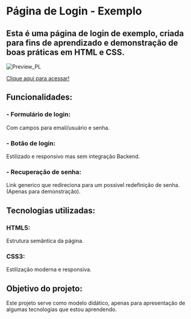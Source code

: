 <h1>Página de Login - Exemplo</h1>

<h2>Esta é uma página de login de exemplo, criada para fins de aprendizado e demonstração de boas práticas em HTML e CSS.</h2>

![Preview_PL](https://github.com/user-attachments/assets/a397ad59-75e1-4478-bf1a-81eba15419df)

[Clique aqui para acessar!](https://iLeonardo-Lima.github.io/Exemplo_Pagina_Login/)

<h2>Funcionalidades:</h2>

<h3>- Formulário de login: </h3>Com campos para email/usuário e senha.
<h3>- Botão de login: </h3>Estilizado e responsivo mas sem integração Backend.
<h3>- Recuperação de senha: </h3>Link generico que redireciona para um possivel redefinição de senha. (Apenas para demonstração).

<h2>Tecnologias utilizadas:</h2>
<h3>HTML5: </h3>Estrutura semântica da página.
<h3>CSS3: </h3>Estilização moderna e responsiva.

<h2>Objetivo do projeto:</h2> 

Este projeto serve como modelo didático, apenas para apresentação de algumas tecnologias que estou aprendendo.






